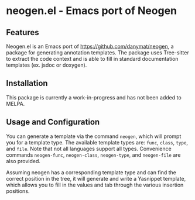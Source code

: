 # neogen.el - Emacs port of Neogen

## Features

Neogen.el is an Emacs port of https://github.com/danymat/neogen, a
package for generating annotation templates.  The package uses
Tree-sitter to extract the code context and is able to fill in
standard documentation templates (ex. jsdoc or doxygen).

## Installation

This package is currently a work-in-progress and has not been added to
MELPA.

## Usage and Configuration

You can generate a template via the command `neogen`, which will
prompt you for a template type.  The available template types are:
`func`, `class`, `type`, and `file`.  Note that not all languages
support all types.  Convenience commands `neogen-func`,
`neogen-class`, `neogen-type`, and `neogen-file` are also provided.

Assuming neogen has a corresponding template type and can find the
correct position in the tree, it will generate and write a Yasnippet
template, which allows you to fill in the values and tab through the
various insertion positions.
